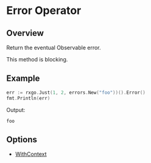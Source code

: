 # Error Operator

## Overview

Return the eventual Observable error. 

This method is blocking.

## Example

```go
err := rxgo.Just(1, 2, errors.New("foo"))().Error()
fmt.Println(err)
```

Output:

```
foo
```

## Options

* [WithContext](options.md#withcontext)